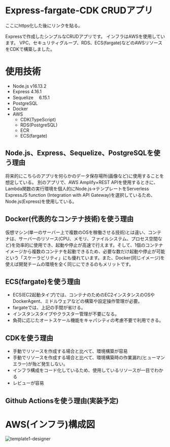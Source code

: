 # Express-fargate-CDK CRUDアプリ

ここにhttps化した後にリンクを貼る。

Expressで作成したシンプルなCRUDアプリです。
インフラはAWSを使用しています。
VPC、セキュリティグループ、RDS、ECS(fargate)などのAWSリソースをCDKで構築しました。

# 使用技術
- Node.js v16.13.2
- Express 4.16.1
- Sequelize 　6.15.1
- PostgreSQL
- Docker
- AWS
    - CDK(TypeScript)
    - RDS(PostgreSQL) 
    - ECR
    - ECS(fargate)
    
## Node.js、Express、Sequelize、PostgreSQLを使う理由
将来的にこちらのアプリを何らかのデータ保存場所(画像など)に使用することを想定している。
別のアプリで、AWS Amplify×REST APIを使用するときに、Lambda関数の実行環境を個人的にNode.js→テンプレートをServerless ExpressJS function (Integration with API Gateway)を選択しているため、Node.js(Express)を使用している。

## Docker(代表的なコンテナ技術)を使う理由
仮想マシン(単一のサーバー上で複数のOSを稼働させる技術)とは違い、コンテナは、サーバーのリソース(CPU、メモリ、ファイルシステム、プロセス空間など)を効率的に使用でき、起動や停止が高速で行えます。そして、1個のコンテナイメージから複数のコンテナを起動できるため、必要な数だけ起動や停止が可能という「スケーラビリティ」にも優れています。また、Docker(同じイメージ)を使えば開発チームの環境を全く同じにできるのもメリットです。

## ECS(fargate)を使う理由
- ECS(EC2起動タイプ)では、コンテナのためのEC2インスタンスのOSやDockerAgent、ミドルウェアなどの構築や設定操作管理が必要。
- fargateでは、上記の手間が省ける。
- インスタンスタイプやクラスター管理が不要になる。
- 負荷に応じたオートスケール機能をキャパシティの考慮不要で利用できる。

## CDKを使う理由
- 手動でリソースを作成する場合と比べて、環境構築が容易
- 手動でリソースを作成する場合と比べて、環境構築時の作業漏れ(ヒューマンエラー)が殆ど発生しない。
- インフラ構成をコード化しているため、使用しているリソースが一目でわかる
- レビューが容易

## Github Actionsを使う理由(実装予定)

# AWS(インフラ)構成図
![template1-designer](https://user-images.githubusercontent.com/58723017/153323823-de803e7f-7b88-4fd6-99f5-7b95493e666a.png)

